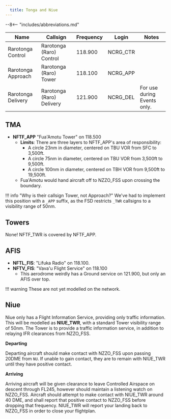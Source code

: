 ```yaml
---
  title: Tonga and Niue
---
```


--8<-- "includes/abbreviations.md"



| Name               | Callsign                  | Frequency | Login    | Notes                       |
| ------------------ | ------------------------- | --------- | -------- | --------------------------- |
| Rarotonga Control  | Rarotonga (Raro) Control  | 118.900   | NCRG_CTR |                             |
| Rarotonga Approach | Rarotonga (Raro) Tower    | 118.100   | NCRG_APP |                             |
| Rarotonga Delivery | Rarotonga (Raro) Delivery | 121.900   | NCRG_DEL | For use during Events only. |

## TMA

* **NFTF_APP** "Fua'Amotu Tower" on 118.500
    * **Limits**: There are three layers to NFTF_APP's area of responsibility:
        * A circle 23nm in diameter, centered on TBU VOR from SFC to 3,500ft.
        * A circle 75nm in diameter, centered on TBU VOR from 3,500ft to 9,500ft.
        * A circle 100nm in diameter, centered on TBH VOR from 9,500ft to 19,500ft.
    * Fua'Amotu would hand aircraft off to NZZO_FSS upon crossing the boundary.

!!! info "Why is their callsign Tower, not Approach?"
    We've had to implement this position with a `_APP` suffix, as the FSD restricts `_TWR` callsigns to a visibility range of 50nm. 

## Towers

None! NFTF_TWR is covered by NFTF_APP.

## AFIS

* **NFTL_FIS**: "Lifuka Radio" on 118.100.
* **NFTV_FIS**: "Vava'u Flight Service" on 118.100
    * This aerodrome weirdly has a Ground service on 121.900, but only an AFIS over top.

!!! warning
    These are not yet modelled on the network.

## Niue

Niue only has a Flight Information Service, providing only traffic information. This will be modelled as **NIUE_TWR**, with a standard Tower visibility range of 50nm. The Tower is to provide a traffic information service, in addition to relaying IFR clearances from NZZO_FSS.

**Departing** 

Departing aircraft should make contact with NZZO_FSS upon passing 20DME from `NU`. If unable to gain contact, they are to remain with NIUE_TWR until they have positive contact.
 
**Arriving** 

Arriving aircraft will be given clearance to leave Controlled Airspace on descent through FL245, however should maintain a listening watch on NZZO_FSS. Aircraft should attempt to make contact with NIUE_TWR around 40 DME, and shall report that positive contact to NZZO_FSS before dropping that frequency. NIUE_TWR will report your landing back to NZZO_FSS in order to close your flightplan.


